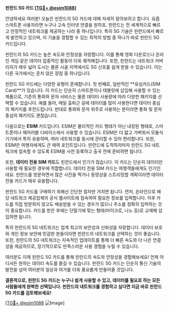 **핀란드 5G 카드 [[TG💪+ @esim1088](https://t.me/s/esim1088)]**

안녕하세요 여러분! 오늘은 핀란드의 5G 카드에 대해 자세히 알아보려고 합니다. 요즘 스마트폰 사용자라면 누구나 고속 인터넷 연결을 원하죠. 핀란드는 전 세계적으로 빠르고 안정적인 네트워크를 제공하는 나라 중 하나입니다. 특히 5G 기술은 핀란드에서 빠르게 발전하고 있으며, 이 기술을 경험할 수 있는 최적의 방법 중 하나가 바로 핀란드 5G 카드입니다.

핀란드의 5G 카드는 높은 속도와 안정성을 자랑합니다. 이를 통해 영화 다운로드나 온라인 게임 같은 데이터 집중적인 활동이 더욱 쾌적해집니다. 또한, 핀란드는 네트워크 커버리지가 매우 넓어 도시는 물론 시골 지역에서도 5G 신호를 쉽게 받을 수 있습니다. 이는 다른 국가에서는 흔치 않은 장점 중 하나입니다.

핀란드 5G 카드에는 다양한 유형이 존재합니다. 첫 번째로, 일반적인 **유심카드(SIM Card)**가 있습니다. 이 카드는 단순히 스마트폰이나 태블릿에 삽입해 사용할 수 있는 제품으로, 기존의 통화와 문자 서비스는 물론 데이터 사용량에 따라 다양한 패키지를 선택할 수 있습니다. 예를 들어, 매일 출퇴근 길에 데이터를 많이 사용한다면 데이터 중심의 패키지를 추천드립니다. 반대로 통화와 문자 위주로 사용하는 분이라면 통화 및 문자 중심의 패키지도 괜찮습니다.

다음으로는 **ESIM** 카드입니다. ESIM은 물리적인 카드 형태가 아닌 내장된 형태로, 스마트폰이나 웨어러블 디바이스에서 사용할 수 있습니다. ESIM은 더 얇고 가벼워서 모듈식 기기에서 특히 유용하며, 여러 네트워크를 동시에 관리할 수 있어 편리합니다. 또한, ESIM은 여행자에게도 큰 매력 포인트입니다. 핀란드에 도착하자마자 핀란드 5G 네트워크에 접속할 수 있도록 ESIM을 사전 등록하고 출국 전에 준비하면 됩니다.

또한, **데이터 전용 SIM 카드**도 핀란드에서 인기가 많습니다. 이 카드는 단순히 데이터만 사용할 때 필요한 경우에 적합합니다. 데이터 전용 SIM 카드는 여행객들에게도 인기인데요. 핀란드를 방문하면서 많은 사진을 찍거나 동영상을 스트리밍할 계획이라면 데이터 전용 카드가 매우 유용합니다.

핀란드 5G 카드를 구매하기 위해선 간단한 절차만 거치면 됩니다. 먼저, 온라인으로 해당 네트워크 제공업체의 공식 웹사이트에 접속하여 필요한 정보를 입력합니다. 이후 카드를 직접 방문하지 않고도 배송받을 수 있는 경우가 많으니 주소를 정확히 입력하는 것이 중요합니다. 카드를 받은 후에는 단말기에 맞는 형태(마이크로, 나노 등)로 교체해 삽입하면 됩니다.

특히 핀란드의 5G 네트워크는 업계 최고의 보안성과 신뢰성을 자랑합니다. 데이터 보호와 개인 정보 보안에 민감한 분들이라면 핀란드의 네트워크를 선택하는 것이 좋습니다. 또한, 핀란드의 5G 네트워크는 지속적인 업데이트를 통해 더 빠른 속도와 더 나은 연결성을 제공하므로, 장기적으로도 만족스러운 사용 경험을 누릴 수 있습니다.

여러분도 이제 핀란드 5G 카드를 통해 핀란드의 속도와 안정성을 경험해보세요! 언제 어디서든 원하는 데이터 속도를 즐길 수 있습니다. 핀란드 5G 카드는 단순히 통신 기술의 발전을 넘어 여러분의 일상과 여가를 더욱 풍요롭게 만들어줄 것입니다.

**결론적으로, 핀란드 5G 카드는 누구나 쉽게 사용할 수 있고, 데이터를 필요로 하는 모든 사람들에게 완벽한 선택입니다. 핀란드의 네트워크를 경험하고 싶다면 지금 바로 핀란드 5G 카드를 검토해보세요!**

[[TG💪+ @esim1088](https://t.me/s/esim1088) ![Image](https://i.postimg.cc/Y0z9fWf4/image.png)]